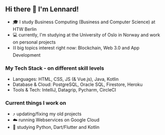 ## Hi there 👋 I'm Lennard!

- 🎓 I study Business Computing (Business and Computer Science) at HTW Berlin
- 💻 currently, I'm studying at the University of Oslo in Norway and work on personal projects
- ⛓️ big topics interest right now: Blockchain, Web 3.0 and App Development

### My Tech Stack - on different skill levels
- Languages: HTML, CSS, JS (& Vue.js), Java, Kotlin 
- Database & Cloud: PostgreSQL, Oracle SQL, Firestore, Heroku
- Tools & Tech: IntelliJ, Datagrip, Pycharm, CircleCI

### Current things I work on
- ⤴️ updating/fixing my old projects
- ☁️ running Webservices on Google Cloud
- 📖 studying Python, Dart/Flutter and Kotlin
